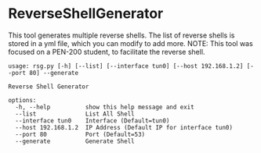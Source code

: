 # ReverseShellGenerator

This tool generates multiple reverse shells. The list of reverse shells is stored in a yml file, which you can modify to add more.
NOTE: This tool was focused on a PEN-200 student, to facilitate the reverse shell.
```
usage: rsg.py [-h] [--list] [--interface tun0] [--host 192.168.1.2] [--port 80] --generate

Reverse Shell Generator

options:
  -h, --help          show this help message and exit
  --list              List All Shell
  --interface tun0    Interface (Default=tun0)
  --host 192.168.1.2  IP Address (Default IP for interface tun0)
  --port 80           Port (Default=53)
  --generate          Generate Shell

```

